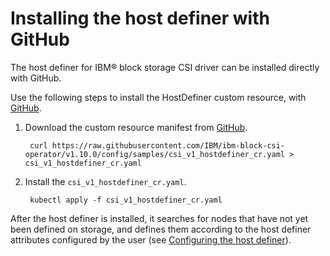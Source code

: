 # Installing the host definer with GitHub

The host definer for IBM® block storage CSI driver can be installed directly with GitHub.

Use the following steps to install the HostDefiner custom resource, with [GitHub](https://github.com/IBM/ibm-block-csi-operator).

1. Download the custom resource manifest from [GitHub](https://github.com/IBM/ibm-block-csi-operator).

        curl https://raw.githubusercontent.com/IBM/ibm-block-csi-operator/v1.10.0/config/samples/csi_v1_hostdefiner_cr.yaml > csi_v1_hostdefiner_cr.yaml

2. Install the `csi_v1_hostdefiner_cr.yaml`.

        kubectl apply -f csi_v1_hostdefiner_cr.yaml

After the host definer is installed, it searches for nodes that have not yet been defined on storage, and defines them according to the host definer attributes configured by the user (see [Configuring the host definer](../configuration/configuring_hostdefiner)).